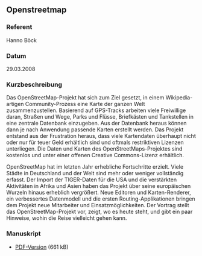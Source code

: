 ## Openstreetmap


### Referent
Hanno Böck

### Datum
29.03.2008

### Kurzbeschreibung
Das OpenStreetMap-Projekt hat sich zum Ziel gesetzt, in einem Wikipedia-artigen
Community-Prozess eine Karte der ganzen Welt zusammenzustellen. Basierend auf
GPS-Tracks arbeiten viele Freiwillige daran, Straßen und Wege, Parks und
Flüsse, Briefkästen und Tankstellen in eine zentrale Datenbank einzugeben. Aus
der Datenbank heraus können dann je nach Anwendung passende Karten erstellt
werden. Das Projekt entstand aus der Frustration heraus, dass viele Kartendaten
überhaupt nicht oder nur für teuer Geld erhältlich sind und oftmals
restriktiven Lizenzen unterliegen. Die Daten und Karten des
OpenStreetMaps-Projektes sind kostenlos und unter einer offenen Creative
Commons-Lizenz erhältlich.

OpenStreetMap hat im letzten Jahr erhebliche Fortschritte erzielt. Viele Städte
in Deutschland und der Welt sind mehr oder weniger vollständig erfasst. Der
Import der TIGER-Daten für die USA und die verstärkten Aktivitäten in Afrika
und Asien haben das Projekt über seine europäischen Wurzeln hinaus erheblich
vergrößert. Neue Editoren und Karten-Renderer, ein verbessertes Datenmodell und
die ersten Routing-Applikationen bringen dem Projekt neue Mitarbeiter und
Einsatzmöglichkeiten. Der Vortrag stellt das OpenStreetMap-Projekt vor, zeigt,
wo es heute steht, und gibt ein paar Hinweise, wohin die Reise vielleicht gehen
kann.

### Manuskript

* [PDF-Version](/download/Vortraege/Openstreetmap.pdf) (661 kB)
